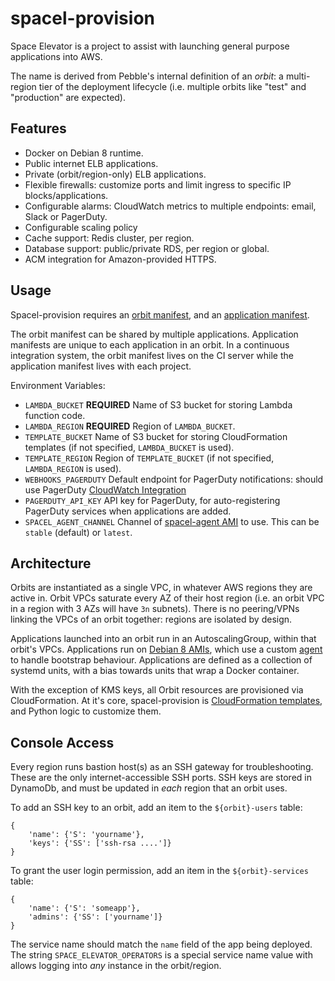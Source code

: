 # spacel-provision

Space Elevator is a project to assist with launching general purpose applications into AWS.

The name is derived from Pebble's internal definition of an *orbit*: a multi-region tier of the deployment lifecycle (i.e. multiple orbits like "test" and "production" are expected).


## Features

* Docker on Debian 8 runtime.
* Public internet ELB applications.
* Private (orbit/region-only) ELB applications.
* Flexible firewalls: customize ports and limit ingress to specific IP blocks/applications.
* Configurable alarms: CloudWatch metrics to multiple endpoints: email, Slack or PagerDuty.
* Configurable scaling policy
* Cache support: Redis cluster, per region.
* Database support: public/private RDS, per region or global.
* ACM integration for Amazon-provided HTTPS.

## Usage

Spacel-provision requires an [orbit manifest](https://github.com/pebble/spacel-provision/tree/master/sample/orbit), and an [application manifest](https://github.com/pebble/spacel-provision/tree/master/sample/app).

The orbit manifest can be shared by multiple applications. Application manifests are unique to each application in an orbit.
In a continuous integration system, the orbit manifest lives on the CI server while the application manifest lives with each project.

Environment Variables:
* `LAMBDA_BUCKET` **REQUIRED** Name of S3 bucket for storing Lambda function code.
* `LAMBDA_REGION` **REQUIRED** Region of `LAMBDA_BUCKET`.
* `TEMPLATE_BUCKET` Name of S3 bucket for storing CloudFormation templates (if not specified, `LAMBDA_BUCKET` is used).
* `TEMPLATE_REGION` Region of `TEMPLATE_BUCKET` (if not specified, `LAMBDA_REGION` is used).
* `WEBHOOKS_PAGERDUTY` Default endpoint for PagerDuty notifications: should use PagerDuty [CloudWatch Integration](https://www.pagerduty.com/docs/guides/aws-cloudwatch-integration-guide/)
* `PAGERDUTY_API_KEY` API key for PagerDuty, for auto-registering PagerDuty services when applications are added.
* `SPACEL_AGENT_CHANNEL` Channel of [spacel-agent AMI](https://github.com/pebble/vz-spacel-agent) to use. This can be `stable` (default) or `latest`.


## Architecture

Orbits are instantiated as a single VPC, in whatever AWS regions they are active in.
Orbit VPCs saturate every AZ of their host region (i.e. an orbit VPC in a region with 3 AZs will have `3n` subnets).
There is no peering/VPNs linking the VPCs of an orbit together: regions are isolated by design.


Applications launched into an orbit run in an AutoscalingGroup, within that orbit's VPCs.
Applications run on [Debian 8 AMIs](https://github.com/pebble/vz-spacel-agent), which use a custom [agent](https://github.com/pebble/spacel-agent) to handle bootstrap behaviour.
Applications are defined as a collection of systemd units, with a bias towards units that wrap a Docker container. 


With the exception of KMS keys, all Orbit resources are provisioned via CloudFormation.
At it's core, spacel-provision is [CloudFormation templates](https://github.com/pebble/spacel-provision/tree/master/src/spacel/cloudformation), and Python logic to customize them.


## Console Access

Every region runs bastion host(s) as an SSH gateway for troubleshooting. These are the only internet-accessible SSH ports.
SSH keys are stored in DynamoDb, and must be updated in *each* region that an orbit uses.


To add an SSH key to an orbit, add an item to the `${orbit}-users` table:
```
{
    'name': {'S': 'yourname'},
    'keys': {'SS': ['ssh-rsa ....']}
}
```

To grant the user login permission, add an item in the `${orbit}-services` table:
```
{
    'name': {'S': 'someapp'},
    'admins': {'SS': ['yourname']}
}
```

The service name should match the `name` field of the app being deployed.
The string `SPACE_ELEVATOR_OPERATORS` is a special service name value with allows logging into _any_ instance in the orbit/region.
